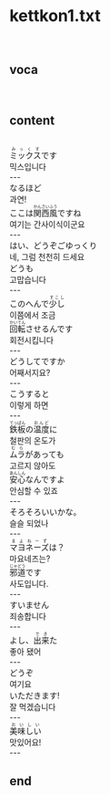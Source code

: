 <h1>kettkon1.txt</h1><br>
<h2>voca</h2><br>
<h2>content</h2><br>
<Ruby>ミックス<rt>みっくす</rt></Ruby>です<br>
믹스입니다<br>
---<br>
なるほど<br>
과연!<br>
ここは<Ruby>関西<rt>かんさい</rt></Ruby><Ruby>風<rt>ふう</rt></Ruby>ですね<br>
여기는 간사이식이군요<br>
---<br>
はい、どうぞごゆっくり<br>
네, 그럼 천천히 드세요<br>
どうも<br>
고맙습니다<br>
---<br>
このへんで<Ruby>少し<rt>すこし</rt></Ruby><br>
이쯤에서 조금<br>
<Ruby>回転<rt>かいてん</rt></Ruby>させるんです<br>
회전시킵니다<br>
---<br>
どうしてですか<br>
어째서지요?<br>
---<br>
こうすると<br>
이렇게 하면<br>
---<br>
<Ruby>鉄板<rt>てっぱん</rt></Ruby>の<Ruby>温度<rt>おんど</rt></Ruby>に<br>
철판의 온도가<br>
<Ruby>ムラ<rt>むら</rt></Ruby>があっても<br>
고르지 않아도<br>
<Ruby>安心<rt>あんしん</rt></Ruby>なんですよ<br>
안심할 수 있죠<br>
---<br>
そろそろいいかな。<br>
슬슬 되었나<br>
---<br>
<Ruby>マヨネーズ<rt>まよねーず</rt></Ruby>は？<br>
마요네즈는?<br>
<Ruby>邪道<rt>じゃどう</rt></Ruby>です<br>
사도입니다.<br>
---<br>
すいません<br>
죄송합니다<br>
---<br>
よし、<Ruby>出来<rt>でき</rt></Ruby>た<br>
좋아 됐어<br>
---<br>
どうぞ<br>
여기요<br>
いただきます!<br>
잘 먹겠습니다<br>
---<br>
<Ruby>美味しい<rt>おいしい</rt></Ruby><br>
맛있어요!<br>
---<br>
<h2>end</h2><br>
